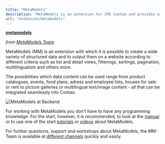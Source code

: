 ```yaml
---
title: "MetaModels"
description: "MetaModels is an extension for CMS Contao and provides a flexible and easy way to build your own data models."
url: "extension/metamodels"
---
```


**[metamodels](https://packagist.org/packages/metamodels/)**

_from [MetaModels Team](https://now.metamodel.me/en/about/team)_

MetaModels (MM) is an extension with which it is possible to create a wide variety of structured data and to output
them on a website according to different criteria such as list and detail views, filterings, sortings, pagination,
multilingualism and others more. 

The possibilities which data content can be used range from product catalogues, events, food plans, adress and employee
lists, houses for sale or rent to picture galleries or multilingual text/image content - all that can be integrated
seamlessly into Contao. 

![MetaModels at Backend](/extensions/images/en/metamodels-backend.jpg)

For working with MetaModels you don't have to have any programming knowledge. For the start, however, it is recommended,
to look at the [manual](https://metamodels.readthedocs.io/en/latest/) or to use one of the
start [tutorials](https://metamodels.readthedocs.io/en/latest/manual/first-metamodel.html) or
[videos](https://metamodels.readthedocs.io/de/latest/cookbook/other-tutorials/videos.html) about MetaModels.

For further questions, support and workshops about MetaModels, the MM-Team is available at
[different channels](https://now.metamodel.me/en/supporters/get-support) quickly and easily.

